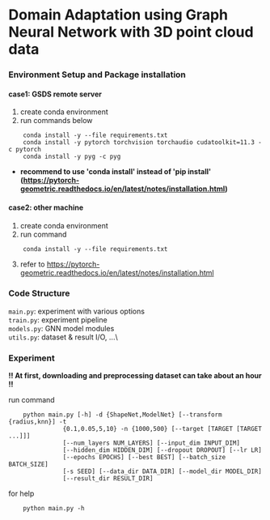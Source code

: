 # Domain Adaptation using Graph Neural Network with 3D point cloud data

### Environment Setup and Package installation

#### case1: GSDS remote server
1. create conda environment
2. run commands below
```
    conda install -y --file requirements.txt
    conda install -y pytorch torchvision torchaudio cudatoolkit=11.3 -c pytorch
    conda install -y pyg -c pyg
```
- **recommend to use 'conda install' instead of 'pip install' (https://pytorch-geometric.readthedocs.io/en/latest/notes/installation.html)**

#### case2: other machine
1. create conda environment
2. run command
```
    conda install -y --file requirements.txt
```
3. refer to https://pytorch-geometric.readthedocs.io/en/latest/notes/installation.html

### Code Structure
`main.py`: experiment with various options\
`train.py`: experiment pipeline\
`models.py`: GNN model modules\
`utils.py`: dataset & result I/O, ...\

### Experiment

**!! At first, downloading and preprocessing dataset can take about an hour !!**

run command
```
    python main.py [-h] -d {ShapeNet,ModelNet} [--transform {radius,knn}] -t
               {0.1,0.05,5,10} -n {1000,500} [--target [TARGET [TARGET ...]]]
               [--num_layers NUM_LAYERS] [--input_dim INPUT_DIM]
               [--hidden_dim HIDDEN_DIM] [--dropout DROPOUT] [--lr LR]
               [--epochs EPOCHS] [--best BEST] [--batch_size BATCH_SIZE]
               [-s SEED] [--data_dir DATA_DIR] [--model_dir MODEL_DIR]
               [--result_dir RESULT_DIR]
```
for help
```
    python main.py -h
```